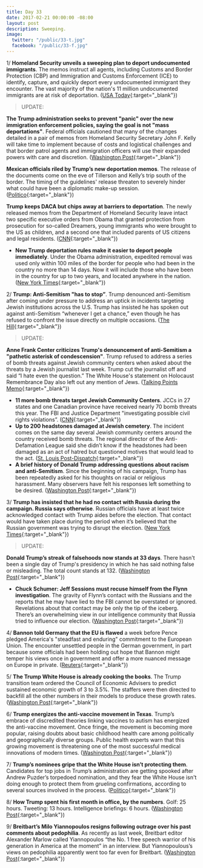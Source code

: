 ```yaml
---
title: Day 33
date: 2017-02-21 00:00:00 -08:00
layout: post
description: Sweeping.
image:
  twitter: "/public/33-t.jpg"
  facebook: "/public/33-f.jpg"
---
```


1/ **Homeland Security unveils a sweeping plan to deport undocumented immigrants**. The memos instruct all agents, including Customs and Border Protection (CBP) and Immigration and Customs Enforcement (ICE) to identify, capture, and quickly deport every undocumented immigrant they encounter. The vast majority of the nation's 11 million undocumented immigrants are at risk of deportation. ([USA Today](http://www.usatoday.com/story/news/nation/2017/02/21/donald-trump-homeland-security-issues-deportation-memos/98190192/){:target="_blank"})

> UPDATE:
>
**The Trump administration seeks to prevent "panic" over the new immigration enforcement policies, saying the goal is not "mass deportations"**. Federal officials cautioned that many of the changes detailed in a pair of memos from Homeland Security Secretary John F. Kelly will take time to implement because of costs and logistical challenges and that border patrol agents and immigration officers will use their expanded powers with care and discretion. ([Washington Post](https://www.washingtonpost.com/politics/trump-administration-seeks-to-prevent-panic-over-new-immigration-enforcement-policies/2017/02/21/a2a695a8-f847-11e6-bf01-d47f8cf9b643_story.html){:target="_blank"})
>
**Mexican officials riled by Trump’s new deportation memos**. The release of the documents come on the eve of Tillerson and Kelly’s trip south of the border. The timing of the guidelines' release threaten to severely hinder what could have been a diplomatic make-up session. ([Politico](http://www.politico.com/story/2017/02/mexico-reaction-trump-deportation-235235){:target="_blank"})
>
**Trump keeps DACA but chips away at barriers to deportation**. The newly released memos from the Department of Homeland Security leave intact two specific executive orders from Obama that granted protection from prosecution for so-called Dreamers, young immigrants who were brought to the US as children, and a second one that included parents of US citizens and legal residents. ([CNN](http://www.cnn.com/2017/02/21/politics/daca-dreamers-donald-trump-both-ways/index.html){:target="_blank"})
>

* **New Trump deportation rules make it easier to deport people immediately**. Under the Obama administration, expedited removal was used only within 100 miles of the border for people who had been in the country no more than 14 days. Now it will include those who have been in the country for up to two years, and located anywhere in the nation. ([New York Times](https://www.nytimes.com/2017/02/21/us/politics/dhs-immigration-trump.html){:target="_blank"})

2/ **Trump: Anti-Semitism "has to stop”**. Trump denounced anti-Semitism after coming under pressure to address an uptick in incidents targeting Jewish institutions across the U.S. Trump has insisted he has spoken out against anti-Semitism “whenever I get a chance,” even though he has refused to confront the issue directly on multiple occasions. ([The Hill](http://thehill.com/homenews/administration/320412-trump-anti-semitism-has-to-stop){:target="_blank"})

> UPDATE:
>
**Anne Frank Center criticizes Trump's denouncement of anti-Semitism a "pathetic asterisk of condescension"**. Trump refused to address a series of bomb threats against Jewish community centers when asked about the threats by a Jewish journalist last week. Trump cut the journalist off and said “I hate even the question.” The White House's statement on Holocaust Remembrance Day also left out any mention of Jews. ([Talking Points Memo](http://talkingpointsmemo.com/livewire/anne-frank-center-trump-response){:target="_blank"})
>

* **11 more bomb threats target Jewish Community Centers**. JCCs in 27 states and one Canadian province have received nearly 70 bomb threats this year. The FBI and Justice Department "investigating possible civil rights violations”. ([CNN](http://www.cnn.com/2017/02/16/living/jcc-bomb-threats-anti-semitism/){:target="_blank"})
* **Up to 200 headstones damaged at Jewish cemetery**. The incident comes on the same day several Jewish community centers around the country received bomb threats. The regional director of the Anti-Defamation League said she didn’t know if the headstones had been damaged as an act of hatred but questioned motives that would lead to the act. ([St. Louis Post-Dispatch](http://www.stltoday.com/news/local/crime-and-courts/university-city-police-investigate-damage-to-headstones-at-jewish-cemetery/article_bafef56a-6ef2-5f90-a327-0ba7fa11e50b.html){:target="_blank"})
* **A brief history of Donald Trump addressing questions about racism and anti-Semitism**. Since the beginning of his campaign, Trump has been repeatedly asked for his thoughts on racial or religious harassment. Many observers have felt his responses left something to be desired. ([Washington Post](https://www.washingtonpost.com/news/politics/wp/2017/02/17/a-brief-history-of-donald-trump-addressing-questions-about-racism-and-anti-semitism/){:target="_blank"})

3/ **Trump has insisted that he had no contact with Russia during the campaign. Russia says otherwise**. Russian officials have at least twice acknowledged contact with Trump aides before the election. That contact would have taken place during the period when it’s believed that the Russian government was trying to disrupt the election. ([New York Times](https://www.nytimes.com/2017/02/20/us/politics/donald-trump-russia.html){:target="_blank"})

> UPDATE:
>
**Donald Trump’s streak of falsehoods now stands at 33 days**. There hasn't been a single day of Trump's presidency in which he has said nothing false or misleading. The total count stands at 132. ([Washington Post](https://www.washingtonpost.com/news/the-fix/wp/2017/02/21/donald-trumps-unbroken-streak-of-falsehoods-now-stands-at-33-days/){:target="_blank"})

* **Chuck Schumer: Jeff Sessions must recuse himself from the Flynn investigation**. The gravity of Flynn’s contact with the Russians and the reports that he may have lied to the FBI cannot be overstated or ignored. Revelations about that contact may be only the tip of the iceberg. There’s an overwhelming view in our intelligence community that Russia tried to influence our election. ([Washington Post](https://www.washingtonpost.com/opinions/chuck-schumer-jeff-sessions-must-recuse-himself-from-the-flynn-investigation/2017/02/21/ddecef5c-f556-11e6-8d72-263470bf0401_story.html){:target="_blank"})

4/ **Bannon told Germany that the EU is flawed** a week before Pence pledged America's "steadfast and enduring" commitment to the European Union. The encounter unsettled people in the German government, in part because some officials had been holding out hope that Bannon might temper his views once in government and offer a more nuanced message on Europe in private. ([Reuters](http://www.reuters.com/article/us-europe-trump-idUSKBN1601DS){:target="_blank"})

5/ **The Trump White House is already cooking the books**. The Trump transition team ordered the Council of Economic Advisers to predict sustained economic growth of 3 to 3.5%. The staffers were then directed to backfill all the other numbers in their models to produce these growth rates. ([Washington Post](https://www.washingtonpost.com/opinions/the-trump-team-is-already-cooking-the-books/2017/02/20/a793961e-f7b2-11e6-be05-1a3817ac21a5_story.html){:target="_blank"})

6/ **Trump energizes the anti-vaccine movement in Texas**. Trump’s embrace of discredited theories linking vaccines to autism has energized the anti-vaccine movement. Once fringe, the movement is becoming more popular, raising doubts about basic childhood health care among politically and geographically diverse groups. Public health experts warn that this growing movement is threatening one of the most successful medical innovations of modern times. ([Washington Post](https://www.washingtonpost.com/national/health-science/trump-energizes-the-anti-vaccine-movement-in-texas/2017/02/20/795bd3ae-ef08-11e6-b4ff-ac2cf509efe5_story.html){:target="_blank"})

7/ **Trump’s nominees gripe that the White House isn’t protecting them**. Candidates for top jobs in Trump’s administration are getting spooked after Andrew Puzder’s torpedoed nomination, and they fear the White House isn't doing enough to protect them from grueling confirmations, according to several sources involved in the process. ([Politico](http://www.politico.com/story/2017/02/trump-nominees-confirmation-cabinet-235157){:target="_blank"})

8/ **How Trump spent his first month in office, by the numbers**. Golf: 25 hours. Tweeting: 13 hours. Intelligence briefings: 6 hours. ([Washington Post](https://www.washingtonpost.com/news/politics/wp/2017/02/21/how-donald-trump-spent-his-first-month-in-office-by-the-numbers/){:target="_blank"})

9/ **Breitbart’s Milo Yiannopoulos resigns following outrage over his past comments about pedophilia**. As recently as last week, Breitbart editor Alexander Marlow called Yiannopoulos “the No. 1 free speech warrior of his generation in America at the moment” in an interview. But Yiannopoulous’s views on pedophilia apparently went too far even for Breitbart. ([Washington Post](https://www.washingtonpost.com/lifestyle/style/milo-yiannopoulos-resigns-from-breitbart-news/2017/02/21/0217c128-f7cc-11e6-be05-1a3817ac21a5_story.html){:target="_blank"})